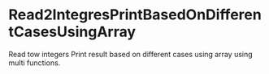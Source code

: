 # Read2IntegresPrintBasedOnDifferentCasesUsingArray
Read tow integers Print result based on different cases using array using multi functions.
